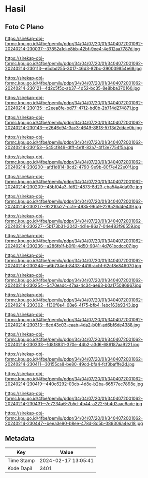 # Hasil

## Foto C Plano

https://sirekap-obj-formc.kpu.go.id/4fbe/pemilu/pdpr/34/04/07/20/01/3404072001062-20240214-230037--37852a1d-e8bb-42bf-9ee4-4e612aa7787d.jpg

https://sirekap-obj-formc.kpu.go.id/4fbe/pemilu/pdpr/34/04/07/20/01/3404072001062-20240214-230113--e5cbd255-3017-46d3-82bc-390039854e69.jpg

https://sirekap-obj-formc.kpu.go.id/4fbe/pemilu/pdpr/34/04/07/20/01/3404072001062-20240214-230121--4d2c5f5c-ab37-4d52-bc35-8e8bba370160.jpg

https://sirekap-obj-formc.kpu.go.id/4fbe/pemilu/pdpr/34/04/07/20/01/3404072001062-20240214-230135--c2eea8fe-bd77-47f2-bd0b-2b714d274871.jpg

https://sirekap-obj-formc.kpu.go.id/4fbe/pemilu/pdpr/34/04/07/20/01/3404072001062-20240214-230143--e2646c94-3ac3-4649-8818-57f3d2ddae0b.jpg

https://sirekap-obj-formc.kpu.go.id/4fbe/pemilu/pdpr/34/04/07/20/01/3404072001062-20240214-230153--545cf849-dfff-4e1f-82a7-4f13e7754f5a.jpg

https://sirekap-obj-formc.kpu.go.id/4fbe/pemilu/pdpr/34/04/07/20/01/3404072001062-20240214-230200--afd1d814-8cd2-4790-9e9b-80f7e422e01f.jpg

https://sirekap-obj-formc.kpu.go.id/4fbe/pemilu/pdpr/34/04/07/20/01/3404072001062-20240214-230209--45bf04a3-fd62-4873-8d23-eba54a4da93e.jpg

https://sirekap-obj-formc.kpu.go.id/4fbe/pemilu/pdpr/34/04/07/20/01/3404072001062-20240214-230217--92210a27-cc1e-4935-96b9-228526d4e439.jpg

https://sirekap-obj-formc.kpu.go.id/4fbe/pemilu/pdpr/34/04/07/20/01/3404072001062-20240214-230227--5b173b31-3042-4d1e-86a7-04e483f96559.jpg

https://sirekap-obj-formc.kpu.go.id/4fbe/pemilu/pdpr/34/04/07/20/01/3404072001062-20240214-230236--a286fb1f-b0f0-4d50-9041-4d761bcdcc07.jpg

https://sirekap-obj-formc.kpu.go.id/4fbe/pemilu/pdpr/34/04/07/20/01/3404072001062-20240214-230244--a6b734ed-8433-4416-acbf-62cf8e846070.jpg

https://sirekap-obj-formc.kpu.go.id/4fbe/pemilu/pdpr/34/04/07/20/01/3404072001062-20240214-230254--5470eadc-47aa-4c34-ae63-b0a175086967.jpg

https://sirekap-obj-formc.kpu.go.id/4fbe/pemilu/pdpr/34/04/07/20/01/3404072001062-20240214-230302--f130f0e4-68e6-4f75-bfb4-1ebc163b9343.jpg

https://sirekap-obj-formc.kpu.go.id/4fbe/pemilu/pdpr/34/04/07/20/01/3404072001062-20240214-230313--8cd43c03-caab-4da2-b0ff-ad6bf6de4388.jpg

https://sirekap-obj-formc.kpu.go.id/4fbe/pemilu/pdpr/34/04/07/20/01/3404072001062-20240214-230333--1d8f8831-370e-44b2-a3d6-686187aa9221.jpg

https://sirekap-obj-formc.kpu.go.id/4fbe/pemilu/pdpr/34/04/07/20/01/3404072001062-20240214-230411--30155ca8-be80-49cd-bfa4-fcf3bafffe2d.jpg

https://sirekap-obj-formc.kpu.go.id/4fbe/pemilu/pdpr/34/04/07/20/01/3404072001062-20240214-230419--440c6292-03cb-4d8e-b2ba-66577ec7898e.jpg

https://sirekap-obj-formc.kpu.go.id/4fbe/pemilu/pdpr/34/04/07/20/01/3404072001062-20240214-230431--7e7234a6-7b5d-4b44-a222-5b4d2aac6ade.jpg

https://sirekap-obj-formc.kpu.go.id/4fbe/pemilu/pdpr/34/04/07/20/01/3404072001062-20240214-230447--beea3e90-b8ee-478d-8d5b-089306a4ea18.jpg


## Metadata

| Key        | Value               |
| ---------- | ------------------- |
| Time Stamp | 2024-02-17 13:05:41 |
| Kode Dapil | 3401                |



